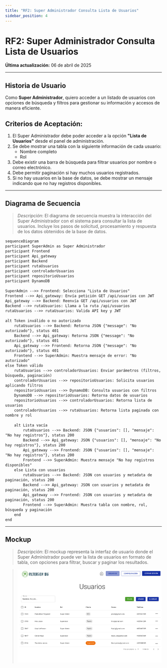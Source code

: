 ```yaml
---
title: "RF2: Super Administrador Consulta Lista de Usuarios"
sidebar_position: 4
---
```


# RF2: Super Administrador Consulta Lista de Usuarios

**Última actualización:** 06 de abril de 2025

---

## Historia de Usuario

Como **Super Administrador**, quiero acceder a un listado de usuarios con opciones de búsqueda y filtros para gestionar su información y accesos de manera eficiente.

## **Criterios de Aceptación:**

1. El Super Administrador debe poder acceder a la opción **"Lista de Usuarios"** desde el panel de administración.
2. Se debe mostrar una tabla con la siguiente información de cada usuario:
   - Nombre completo
   - Rol
3. Debe existir una barra de búsqueda para filtrar usuarios por nombre o correo electrónico.
4. Debe permitir paginación si hay muchos usuarios registrados.
5. Si no hay usuarios en la base de datos, se debe mostrar un mensaje indicando que no hay registros disponibles.

---

## **Diagrama de Secuencia**

> _Descripción_: El diagrama de secuencia muestra la interacción del Super Administrador con el sistema para consultar la lista de usuarios. Incluye los pasos de solicitud, procesamiento y respuesta de los datos obtenidos de la base de datos.

```mermaid
sequenceDiagram
participant SuperAdmin as Super Administrador
participant Frontend
participant Api_gateway
participant Backend
participant rutaUsuarios
participant controladorUsuarios
participant repositorioUsuarios
participant DynamoDB

SuperAdmin -->> Frontend: Selecciona "Lista de Usuarios"
Frontend -->> Api_gateway: Envía petición GET /api/usuarios con JWT
Api_gateway -->> Backend: Reenvía GET /api/usuarios con JWT
Backend -->> rutaUsuarios: Llama a la ruta /api/usuarios
rutaUsuarios -->> rutaUsuarios: Valida API key y JWT

alt Token inválido o no autorizado
    rutaUsuarios -->> Backend: Retorna JSON {"message": "No autorizado"}, status 401
    Backend -->> Api_gateway: Retorna JSON {"message": "No autorizado"}, status 401
    Api_gateway -->> Frontend: Retorna JSON {"message": "No autorizado"}, status 401
    Frontend -->> SuperAdmin: Muestra mensaje de error: "No autorizado"
else Token válido
    rutaUsuarios -->> controladorUsuarios: Enviar parámetros (filtros, búsqueda, paginación)
    controladorUsuarios -->> repositorioUsuarios: Solicita usuarios aplicando filtros
    repositorioUsuarios -->> DynamoDB: Consulta usuarios con filtros
    DynamoDB -->> repositorioUsuarios: Retorna datos de usuarios
    repositorioUsuarios -->> controladorUsuarios: Retorna lista de usuarios
    controladorUsuarios -->> rutaUsuarios: Retorna lista paginada con nombre y rol

    alt Lista vacía
        rutaUsuarios -->> Backend: JSON {"usuarios": [], "mensaje": "No hay registros"}, status 200
        Backend -->> Api_gateway: JSON {"usuarios": [], "mensaje": "No hay registros"}, status 200
        Api_gateway -->> Frontend: JSON {"usuarios": [], "mensaje": "No hay registros"}, status 200
        Frontend -->> SuperAdmin: Muestra mensaje "No hay registros disponibles"
    else Lista con usuarios
        rutaUsuarios -->> Backend: JSON con usuarios y metadata de paginación, status 200
        Backend -->> Api_gateway: JSON con usuarios y metadata de paginación, status 200
        Api_gateway -->> Frontend: JSON con usuarios y metadata de paginación, status 200
        Frontend -->> SuperAdmin: Muestra tabla con nombre, rol, búsqueda y paginación
    end
end

```

---

## **Mockup**

> _Descripción_: El mockup representa la interfaz de usuario donde el Super Administrador puede ver la lista de usuarios en formato de tabla, con opciones para filtrar, buscar y paginar los resultados.

> ![Interfaz de consultar lista de usuarios](mockupConsultaListaUsuarios.PNG)
